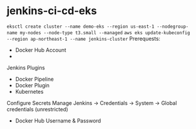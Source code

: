 # jenkins-ci-cd-eks

`eksctl create cluster --name demo-eks --region us-east-1 --nodegroup-name my-nodes --node-type t3.small --managed`
`aws eks update-kubeconfig --region ap-northeast-1 --name jenkins-cluster`
Prerequests:
- Docker Hub Account
- 

Jenkins Plugins

- Docker Pipeline
- Docker Plugin
- Kubernetes



Configure Secrets
Manage Jenkins -> Credentials -> System -> Global credentials (unrestricted)

- Docker Hub Username & Password